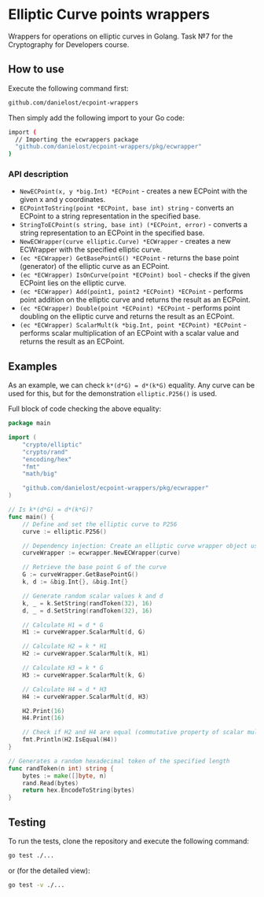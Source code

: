 # Elliptic Curve points wrappers

Wrappers for operations on elliptic curves in Golang. Task №7 for the Cryptography for Developers course.

## How to use

Execute the following command first:
```bash
github.com/danielost/ecpoint-wrappers
```
Then simply add the following import to your Go code:
```bash
import (
  // Importing the ecwrappers package
  "github.com/danielost/ecpoint-wrappers/pkg/ecwrapper"
)
```
### API description
- `NewECPoint(x, y *big.Int) *ECPoint` - creates a new ECPoint with the given x and y coordinates.
- `ECPointToString(point *ECPoint, base int) string` - converts an ECPoint to a string representation in the specified base.
- `StringToECPoint(s string, base int) (*ECPoint, error)` - converts a string representation to an ECPoint in the specified base.
- `NewECWrapper(curve elliptic.Curve) *ECWrapper` - creates a new ECWrapper with the specified elliptic curve.
- `(ec *ECWrapper) GetBasePointG() *ECPoint` - returns the base point (generator) of the elliptic curve as an ECPoint.
- `(ec *ECWrapper) IsOnCurve(point *ECPoint) bool` - checks if the given ECPoint lies on the elliptic curve.
- `(ec *ECWrapper) Add(point1, point2 *ECPoint) *ECPoint` - performs point addition on the elliptic curve and returns the result as an ECPoint.
- `(ec *ECWrapper) Double(point *ECPoint) *ECPoint` - performs point doubling on the elliptic curve and returns the result as an ECPoint.
- `(ec *ECWrapper) ScalarMult(k *big.Int, point *ECPoint) *ECPoint` - performs scalar multiplication of an ECPoint with a scalar value and returns the result as an ECPoint.

## Examples
As an example, we can check `k*(d*G) = d*(k*G)` equality. Any curve can be used for this, but for the demonstration `elliptic.P256()` is used.

Full block of code checking the above equality:
```go
package main

import (
	"crypto/elliptic"
	"crypto/rand"
	"encoding/hex"
	"fmt"
	"math/big"

	"github.com/danielost/ecpoint-wrappers/pkg/ecwrapper"
)

// Is k*(d*G) = d*(k*G)?
func main() {
	// Define and set the elliptic curve to P256
	curve := elliptic.P256()

	// Dependency injection: Create an elliptic curve wrapper object using the defined curve
	curveWrapper := ecwrapper.NewECWrapper(curve)

	// Retrieve the base point G of the curve
	G := curveWrapper.GetBasePointG()
	k, d := &big.Int{}, &big.Int{}

	// Generate random scalar values k and d
	k, _ = k.SetString(randToken(32), 16)
	d, _ = d.SetString(randToken(32), 16)

	// Calculate H1 = d * G
	H1 := curveWrapper.ScalarMult(d, G)

	// Calculate H2 = k * H1
	H2 := curveWrapper.ScalarMult(k, H1)

	// Calculate H3 = k * G
	H3 := curveWrapper.ScalarMult(k, G)

	// Calculate H4 = d * H3
	H4 := curveWrapper.ScalarMult(d, H3)

	H2.Print(16)
	H4.Print(16)

	// Check if H2 and H4 are equal (commutative property of scalar multiplication)
	fmt.Println(H2.IsEqual(H4))
}

// Generates a random hexadecimal token of the specified length
func randToken(n int) string {
	bytes := make([]byte, n)
	rand.Read(bytes)
	return hex.EncodeToString(bytes)
}

```

## Testing
To run the tests, clone the repository and execute the following command:
```bash
go test ./...
```
or (for the detailed view):
```bash
go test -v ./...
```
